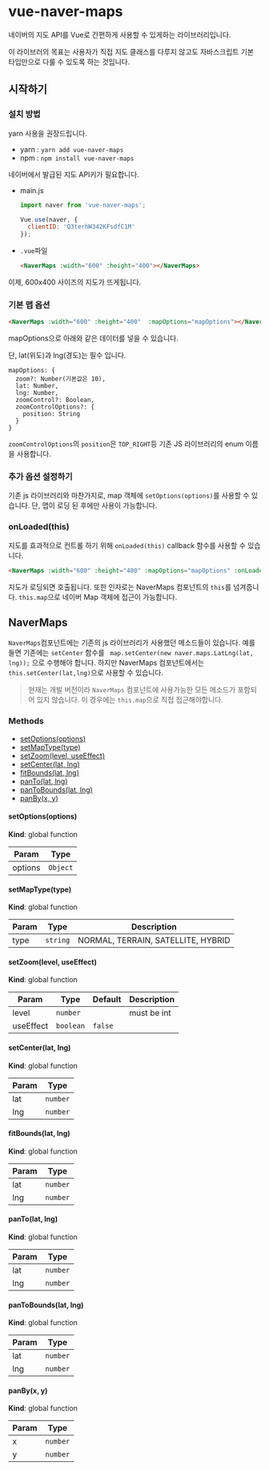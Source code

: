 # vue-naver-maps
네이버의 지도 API를 Vue로 간편하게 사용할 수 있게하는 라이브러리입니다. 

이 라이브러의 목표는 사용자가 직접 지도 클래스를 다루지 않고도 자바스크립트 기본 타입만으로 다룰 수 있도록 하는 것입니다.    

## 시작하기
### 설치 방법
yarn 사용을 권장드립니다.
* yarn : `yarn add vue-naver-maps`
* npm : `npm install vue-naver-maps`

네이버에서 발급된 지도 API키가 필요합니다.
* main.js
  ```javascript
  import naver from 'vue-naver-maps';
  
  Vue.use(naver, {
    clientID: 'Q3terhW342KFsdfC1M'
  });
  ```
* `.vue`파일
  ```html
  <NaverMaps :width="600" :height="400"></NaverMaps>
  ```
 이제, 600x400 사이즈의 지도가 뜨게됩니다.
 
### 기본 맵 옵션
```html
<NaverMaps :width="600" :height="400"  :mapOptions="mapOptions"></NaverMaps>
```
mapOptions으로 아래와 같은 데이터를 넣을 수 있습니다.

단, lat(위도)과 lng(경도)는 필수 입니다. 
```
mapOptions: {
  zoom?: Number(기본값은 10),
  lat: Number,
  lng: Number,
  zoomControl?: Boolean,
  zoomControlOptions?: {
    position: String
  }
}
```
`zoomControlOptions`의 `position`은 `TOP_RIGHT`등 기존 JS 라이브러리의 enum 이름을 사용합니다.
### 추가 옵션 설정하기
기존 js 라이브러리와 마찬가지로, map 객체에 `setOptions(options)`를 사용할 수 있습니다. 단, 맵이 로딩 된 후에만 사용이 가능합니다.

### onLoaded(this)
지도를 효과적으로 컨트롤 하기 위해 `onLoaded(this)` callback 함수를 사용할 수 있습니다.
```html
<NaverMaps :width="600" :height="400" :mapOptions="mapOptions" :onLoaded="callback"></NaverMaps>
```
지도가 로딩되면 호출됩니다. 또한 인자로는 NaverMaps 컴포넌트의 `this`를 넘겨줍니다. 
`this.map`으로 네이버 Map 객체에 접근이 가능합니다. 

## NaverMaps
`NaverMaps`컴포넌트에는 기존의 js 라이브러리가 사용했던 메소드들이 있습니다. 예를 들면 기존에는 `setCenter` 함수를 ` map.setCenter(new naver.maps.LatLng(lat, lng));` 으로 수행해야 합니다.
하지만 NaverMaps 컴포넌트에서는 `this.setCenter(lat,lng)`으로 사용할 수 있습니다.

> 현재는 개발 버전이라 `NaverMaps` 컴포넌트에 사용가능한 모든 메소드가 포함되어 있지 않습니다.  이 경우에는 `this.map`으로 직접 접근해야합니다.
### Methods
* <a href="#setOptions">setOptions(options)</a>
* <a href="#setMapType">setMapType(type)</a>
* <a href="#setZoom">setZoom(level, useEffect)</a>
* <a href="#setCenter">setCenter(lat, lng)</a>
* <a href="#fitBounds">fitBounds(lat, lng)</a>
* <a href="#panTo">panTo(lat, lng)</a>
* <a href="#panToBounds">panToBounds(lat, lng)</a>
* <a href="#panBy">panBy(x, y)</a>

<a name="setOptions"></a>
#### setOptions(options)
**Kind**: global function

| Param | Type |
| --- | --- |
| options | `Object` |

<a name="setMapType"></a>
#### setMapType(type)
**Kind**: global function

| Param | Type | Description |
| --- | --- | --- |
| type | `string` | NORMAL, TERRAIN, SATELLITE, HYBRID |

<a name="setZoom"></a>
#### setZoom(level, useEffect)
**Kind**: global function

| Param | Type | Default | Description |
| --- | --- | --- | --- |
| level | `number` |  | must be int |
| useEffect | `boolean` | `false` |  |

<a name="setCenter"></a>
#### setCenter(lat, lng)
**Kind**: global function

| Param | Type |
| --- | --- |
| lat | `number` |
| lng | `number` |

<a name="fitBounds"></a>
#### fitBounds(lat, lng)
**Kind**: global function

| Param | Type |
| --- | --- |
| lat | `number` |
| lng | `number` |

<a name="panTo"></a>
#### panTo(lat, lng)
**Kind**: global function

| Param | Type |
| --- | --- |
| lat | `number` |
| lng | `number` |

<a name="panToBounds"></a>
#### panToBounds(lat, lng)
**Kind**: global function

| Param | Type |
| --- | --- |
| lat | `number` |
| lng | `number` |

<a name="panBy"></a>
#### panBy(x, y)
**Kind**: global function

| Param | Type |
| --- | --- |
| x | `number` |
| y | `number` |


